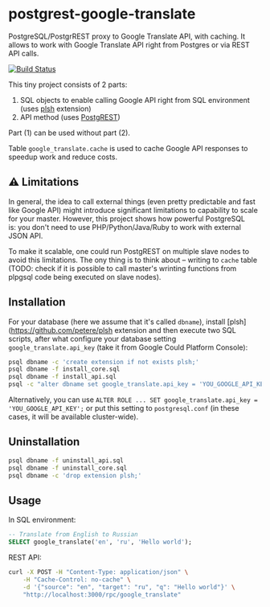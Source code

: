 # postgrest-google-translate
PostgreSQL/PostgrREST proxy to Google Translate API, with caching. It allows to work with Google Translate API right from Postgres or via REST API calls.

[![Build Status](https://circleci.com/gh/NikolayS/postgrest-google-translate.png?style=shield&circle-token=fb58aee6e9f98cf85d08c4d382d5ba3f0f548e08)](https://circleci.com/gh/NikolayS/postgrest-google-translate/tree/master)

This tiny project consists of 2 parts:

1. SQL objects to enable calling Google API right from SQL environment (uses [plsh](https://github.com/petere/plsh) extension)
2. API method (uses [PostgREST](http://postgrest.com))

Part (1) can be used without part (2).

Table `google_translate.cache` is used to cache Google API responses to speedup work and reduce costs.

:warning: Limitations
---
In general, the idea to call external things (even pretty predictable and fast like Google API) might introduce significant limitations to capability to scale for your master. However, this project shows how powerful PostgreSQL is: you don't need to use PHP/Python/Java/Ruby to work with external JSON API.

To make it scalable, one could run PostgREST on multiple slave nodes to avoid this limitations. The ony thing is to think about – writing to `cache` table (TODO: check if it is possible to call master's wrinting functions from plpgsql code being executed on slave nodes).

Installation
---
For your database (here we assume that it's called `dbname`), install [plsh](https://github.com/petere/plsh extension and then execute two SQL scripts, after what configure your database setting `google_translate.api_key` (take it from Google Could Platform Console):
```sh
psql dbname -c 'create extension if not exists plsh;'
psql dbname -f install_core.sql
psql dbname -f install_api.sql
psql -c "alter dbname set google_translate.api_key = 'YOU_GOOGLE_API_KEY';"
```

Alternatively, you can use `ALTER ROLE ... SET google_translate.api_key = 'YOU_GOOGLE_API_KEY';` or put this setting to `postgresql.conf` (in these cases, it will be available cluster-wide).

Uninstallation
---
```sh
psql dbname -f uninstall_api.sql
psql dbname -f uninstall_core.sql
psql dbname -c 'drop extension plsh;'
```

Usage
---
In SQL environment:
```sql
-- Translate from English to Russian
SELECT google_translate('en', 'ru', 'Hello world'); 
```

REST API:
```sh
curl -X POST -H "Content-Type: application/json" \
    -H "Cache-Control: no-cache" \
    -d '{"source": "en", "target": "ru", "q": "Hello world"}' \
    "http://localhost:3000/rpc/google_translate"
```
